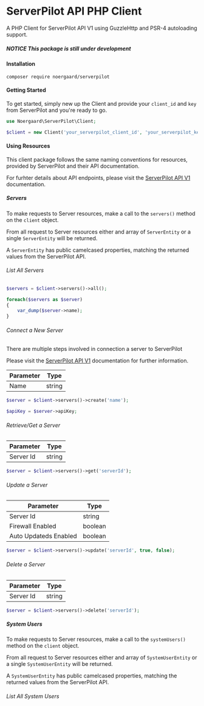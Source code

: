 # ServerPilot API PHP Client

A PHP Client for ServerPilot API V1 using GuzzleHttp and PSR-4 autoloading support.

##### NOTICE This package is still under development

#### Installation
```
composer require noergaard/serverpilot
```

#### Getting Started

To get started, simply new up the Client and provide your `client_id` and `key` from ServerPilot and you're ready to go.

```php
use Noergaard\ServerPilot\Client;

$client = new Client('your_serverpilot_client_id', 'your_serverpilot_key');

```

#### Using Resources

This client package follows the same naming conventions for resources, provided by ServerPilot and their API documentation. 

For furhter details about API endpoints, please visit the [ServerPilot API V1](https://github.com/ServerPilot/API) documentation.

##### Servers

To make requests to Server resources, make a call to the `servers()` method on the `client` object.

From all request to Server resources either and array of `ServerEntity` or a single `ServerEntity` will be returned.

A `ServerEntity` has public camelcased properties, matching the returned values from the ServerPilot API.

###### List All Servers
```php
$servers = $client->servers()->all();

foreach($servers as $server)
{
    var_dump($server->name);
}
```

###### Connect a New Server
There are multiple steps involved in connection a server to ServerPilot

Please visit the [ServerPilot API V1](https://github.com/ServerPilot/API) documentation for further information.

Parameter | Type
------------ | -------------
Name | string

```php
$server = $client->servers()->create('name');

$apiKey = $server->apiKey;
```

###### Retrieve/Get a Server

Parameter | Type
------------ | -------------
Server Id | string

```php
$server = $client->servers()->get('serverId');
```

###### Update a Server

Parameter | Type
------------ | -------------
Server Id | string
Firewall Enabled | boolean
Auto Updateds Enabled | boolean

```php
$server = $client->servers()->update('serverId', true, false);
```

###### Delete a Server

Parameter | Type
------------ | -------------
Server Id | string

```php
$server = $client->servers()->delete('serverId');
```

##### System Users

To make requests to Server resources, make a call to the `systemUsers()` method on the `client` object.

From all request to Server resources either and array of `SystemUserEntity` or a single `SystemUserEntity` will be returned.

A `SystemUserEntity` has public camelcased properties, matching the returned values from the ServerPilot API.

###### List All System Users






